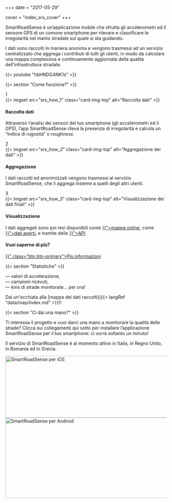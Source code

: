 +++
date = "2017-05-29"

cover = "index_srs_cover"
+++

SmartRoadSense è un’applicazione mobile che sfrutta gli accelerometri ed il sensore GPS di un comune smartphone per rilevare e classificare le irregolarità nel manto stradale sul quale si sta guidando.

I dati sono raccolti in maniera anonima e vengono trasmessi ad un servizio centralizzato che aggrega i contributi di tutti gli utenti, in modo da calcolare una mappa complessiva e continuamente aggiornata della qualità dell’infrastruttura stradale.

{{< youtube "hbHNDG4NK1s" >}}

{{< section "Come funziona?" >}}

<div class="row align-items-start cards-sequence scroll-in">
    <div class="col-sm-6 col-lg-3">
        <div class="card trans-offset-1">
            <div class="card-counter">1</div>
            {{< imgset src="srs_how_1" class="card-img-top" alt="Raccolta dati" >}}
            <div class="card-body">
                <h4 class="card-title">Raccolta dati</h4>
                <p class="card-text">Attraverso l’analisi dei sensori del tuo smartphone (gli accelerometri ed il GPS), l’app SmartRoadSense rileva la presenza di irregolarità e calcola un “indice di rugosità” o <i>roughness</i>.</p>
            </div>
        </div>
    </div>
    <div class="col-sm-6 col-lg-3">
        <div class="card trans-offset-2">
            <div class="card-counter">2</div>
            {{< imgset src="srs_how_2" class="card-img-top" alt="Aggregazione dei dati" >}}
            <div class="card-body">
                <h4 class="card-title">Aggregazione</h4>
                <p class="card-text">I dati raccolti ed anonimizzati vengono trasmessi al servizio SmartRoadSense, che li aggrega insieme a quelli degli altri utenti.</p>
            </div>
        </div>
    </div>
    <div class="col-sm-6 col-lg-3">
        <div class="card trans-offset-3">
            <div class="card-counter">3</div>
            {{< imgset src="srs_how_3" class="card-img-top" alt="Visualizzazione dei dati finali" >}}
            <div class="card-body">
                <h4 class="card-title">Visualizzazione</h4>
                <p class="card-text">I dati aggregati sono poi resi disponibili come <a href="{{< langRef "data/map/index.md" >}}">mappa online</a>, come <a href="{{< langRef "data/open-data/index.md" >}}">dati aperti</a>, e tramite delle <a href="{{< langRef "data/developers/index.md" >}}">API</a>.</p>
            </div>
        </div>
    </div>
    <div class="col-sm-6 col-lg-3 align-self-center">
        <div class="not-card text-center trans-offset-4">
            <h4>Vuoi saperne di più?</h4>
            <a href="{{< langRef "project/about/index.md" >}}" class="btn btn-primary">Più informazioni</a>
        </div>
    </div>
</div>

{{< section "Statistiche" >}}

<span class="data-counter data-accel-values">—</span> valori di accelerazione,<br />
<span class="data-counter data-points">—</span> campioni ricevuti,<br />
<span class="data-counter data-roads">—</span>&nbsp;kms di strade monitorate… per ora!

Dai un'occhiata alla [mappa dei dati raccolti]({{< langRef "data/map/index.md" >}})!

{{< section "Ci dai una mano?" >}}

Ti interessa il progetto e vuoi darci una mano a monitorare la qualità delle strade?
Clicca sui collegamenti qui sotto per installare l’applicazione SmartRoadSense per il tuo smartphone: ci vorrà soltanto un minuto!

Il servizio di SmartRoadSense è al momento attivo in Italia, in Regno Unito, in Romania ed in Grecia.

<div class="row align-items-center">
    <div class="col-6 badge">
        <a href="https://itunes.apple.com/app/id1063716780">
            <img src="/images/badge_app_store.png" width="650" height="192" alt="SmartRoadSense per iOS" />
        </a>
    </div>
    <div class="col-6 badge">
        <a href="https://play.google.com/store/apps/details?id=it.uniurb.smartroadsense">
            <img src="/images/badge_google_play.png" width="646" height="250" alt="SmartRoadSense per Android" />
        </a>
    </div>
</div>
